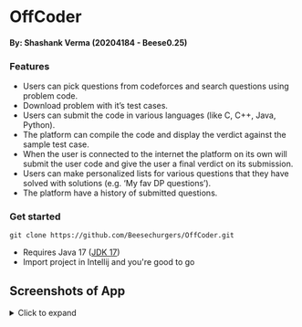 # OffCoder

#### By: Shashank Verma (20204184 - Beese0.25)

### Features
- Users can pick questions from codeforces and search questions using problem code.
- Download problem with it’s test cases.
- Users can submit the code in various languages (like C, C++, Java, Python).
- The platform can compile the code and display the verdict against the sample test case.
- When the user is connected to the internet the platform on its own will submit the user code and give the user a final verdict on its submission.
- Users can make personalized lists for various questions that they have solved with solutions (e.g. ‘My fav DP questions’).
- The platform have a history of submitted questions.

### Get started
```
git clone https://github.com/Beesechurgers/OffCoder.git
```
- Requires Java 17 ([JDK 17](https://www.oracle.com/in/java/technologies/downloads/#java17))
- Import project in Intellij and you're good to go

## Screenshots of App
<details>
<summary>Click to expand</summary>

<img src="readme_res/landing_page.png" width="800" height="400"> &nbsp;
<img src="readme_res/sample_ques.png" width="800" height="400"> &nbsp;
<img src="readme_res/test_case_pass.png" width="800" height="400"> &nbsp;
<img src="readme_res/prev_submission.png" width="800" height="400"> &nbsp;
<img src="readme_res/downloaded_ques.png" width="800" height="400"> &nbsp;
<img src="readme_res/personalized_list.png" width="800" height="400"> &nbsp;
<img src="readme_res/add_personalized_list.png" width="800" height="400"> &nbsp;
</details>

